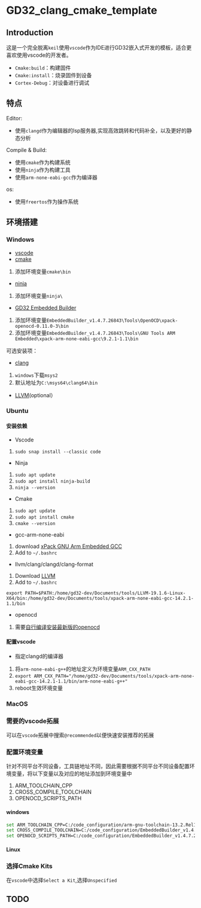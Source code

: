 # GD32_clang_cmake_template

## Introduction

这是一个完全脱离`keil`使用`vscode`作为IDE进行GD32嵌入式开发的模板，适合更喜欢使用vscode的开发者。
- `Cmake:build`：构建固件
- `Cmake:install`：烧录固件到设备
- `Cortex-Debug`：对设备进行调试

## 特点

Editor:
- 使用`clangd`作为编辑器的lsp服务器,实现高效跳转和代码补全，以及更好的静态分析

Compile & Build:
- 使用`cmake`作为构建系统
- 使用`ninja`作为构建工具
- 使用`arm-none-eabi-gcc`作为编译器

os:
- 使用`freertos`作为操作系统

## 环境搭建

### Windows

- [vscode](https://code.visualstudio.com/Download)
- [cmake](https://cmake.org/download/)
1. 添加环境变量`cmake\bin`
- [ninja](https://github.com/ninja-build/ninja/releases/tag/v1.12.1)
1. 添加环境变量`ninja\`
- [GD32 Embedded Builder](https://www.gd32mcu.com/cn/download)
1. 添加环境变量`EmbeddedBuilder_v1.4.7.26843\Tools\OpenOCD\xpack-openocd-0.11.0-3\bin`
2. 添加环境变量`EmbeddedBuilder_v1.4.7.26843\Tools\GNU Tools ARM Embedded\xpack-arm-none-eabi-gcc\9.2.1-1.1\bin`

可选安装项：
- [clang]([optional](https://www.msys2.org/))
1. `windows`下载`msys2`
2. 默认地址为`C:\msys64\clang64\bin`
- [LLVM](https://releases.llvm.org/download.html)(optional）

### Ubuntu

#### 安装依赖

- Vscode
1. `sudo snap install --classic code`

- Ninja
1. `sudo apt update`
2. `sudo apt install ninja-build`
3. `ninja --version`

- Cmake
1. `sudo apt update`
2. `sudo apt install cmake`
3. `cmake --version`

- gcc-arm-none-eabi
1. download [xPack GNU Arm Embedded GCC](https://github.com/xpack-dev-tools/arm-none-eabi-gcc-xpack/releases/tag/v14.2.1-1.1)
2. Add to `~/.bashrc`

- llvm/clang/clangd/clang-format
1. Download [LLVM](https://github.com/llvm/llvm-project/releases/tag/llvmorg-19.1.6)
2. Add to `~/.bashrc`
```
export PATH=$PATH:/home/gd32-dev/Documents/tools/LLVM-19.1.6-Linux-X64/bin:/home/gd32-dev/Documents/tools/xpack-arm-none-eabi-gcc-14.2.1-1.1/bin
```

- openocd
1. 需要[自行编译安装最新版的openocd](https://blog.csdn.net/qq_39765790/article/details/133470373)

#### 配置vscode
- 指定clangd的编译器
1. 将`arm-none-eabi-g++`的地址定义为环境变量`ARM_CXX_PATH`
2. `export ARM_CXX_PATH="/home/gd32-dev/Documents/tools/xpack-arm-none-eabi-gcc-14.2.1-1.1/bin/arm-none-eabi-g++"`
3. reboot生效环境变量   

### MacOS

### 需要的vscode拓展

可以在`vscode`拓展中搜索`@recommended`以便快速安装推荐的拓展

### 配置环境变量

针对不同平台不同设备，工具链地址不同，因此需要根据不同平台不同设备配置环境变量，将以下变量以及对应的地址添加到环境变量中

1. ARM_TOOLCHAIN_CPP
2. CROSS_COMPILE_TOOLCHAIN
3. OPENOCD_SCRIPTS_PATH

#### windows

```bash
set ARM_TOOLCHAIN_CPP=C:/code_configuration/arm-gnu-toolchain-13.2.Rel1-mingw-w64-i686-arm-none-eabi/bin/arm-none-eabi-g++.exe
set CROSS_COMPILE_TOOLCHAIN=C:/code_configuration/EmbeddedBuilder_v1.4.7.26843/Tools/GNU Tools ARM Embedded/xpack-arm-none-eabi-gcc/9.2.1-1.1
set OPENOCD_SCRIPTS_PATH=C:/code_configuration/EmbeddedBuilder_v1.4.7.26843/Tools/OpenOCD/xpack-openocd-0.11.0-3/scripts/
```

#### Linux

### 选择Cmake Kits

在`vscode`中选择`Select a Kit`,选择`Unspecified`

## TODO